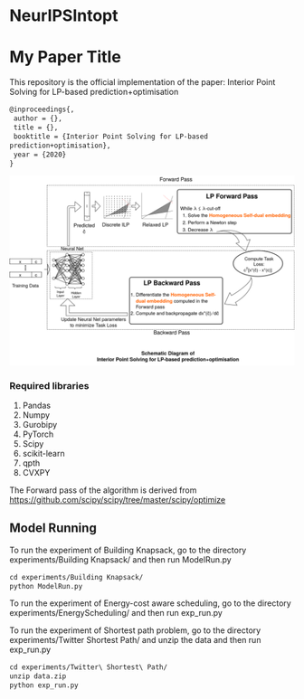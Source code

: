# NeurIPSIntopt

# My Paper Title

This repository is the official implementation of the paper: Interior Point Solving for LP-based prediction+optimisation
```
@inproceedings{,
 author = {},
 title = {},
 booktitle = {Interior Point Solving for LP-based prediction+optimisation},
 year = {2020}
}
```
![Alt text](AbstractFig.png?raw=true "Optional Title")

### Required libraries

1. Pandas
2. Numpy
3. Gurobipy
4. PyTorch
5. Scipy
6. scikit-learn
7. qpth
8. CVXPY

The Forward pass of the algorithm is derived from https://github.com/scipy/scipy/tree/master/scipy/optimize


## Model Running

To run the experiment of Building Knapsack, go to the directory experiments/Building Knapsack/ and then run ModelRun.py

```train
cd experiments/Building Knapsack/
python ModelRun.py
```
To run the experiment of Energy-cost aware scheduling, go to the directory experiments/EnergyScheduling/ and then run exp_run.py

To run the experiment of Shortest path problem, go to the directory experiments/Twitter Shortest Path/ and unzip the data and then run exp_run.py
```train
cd experiments/Twitter\ Shortest\ Path/
unzip data.zip
python exp_run.py
```

